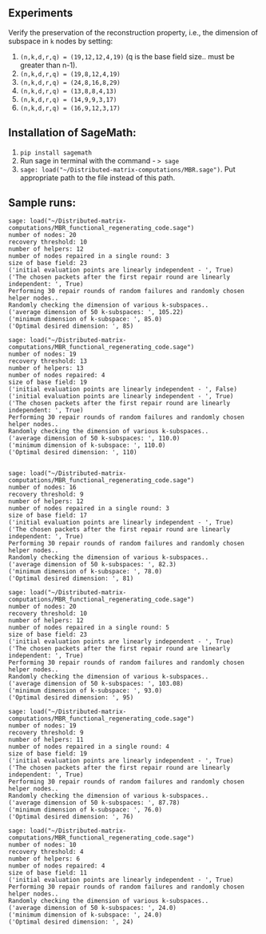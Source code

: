 ## Experiments
Verify the preservation of the reconstruction property, i.e., the dimension of subspace in `k` nodes by setting:
1. ```(n,k,d,r,q) = (19,12,12,4,19)``` (q is the base field size.. must be greater than n-1).
2. ``` (n,k,d,r,q) = (19,8,12,4,19) ```
3. ``` (n,k,d,r,q) = (24,8,16,8,29) ```
4. ``` (n,k,d,r,q) = (13,8,8,4,13) ```
5. ``` (n,k,d,r,q) = (14,9,9,3,17) ```
6. ``` (n,k,d,r,q) = (16,9,12,3,17) ```

## Installation of SageMath:
1. ``` pip install sagemath ```
2. Run sage in terminal with the command - ```> sage ```
3. ``` sage: load("~/Distributed-matrix-computations/MBR.sage") ```. Put appropriate path to the file instead of this path.  

## Sample runs:
 ```
 sage: load("~/Distributed-matrix-computations/MBR_functional_regenerating_code.sage")
number of nodes: 20
recovery threshold: 10
number of helpers: 12
number of nodes repaired in a single round: 3
size of base field: 23
('initial evaluation points are linearly independent - ', True)
('The chosen packets after the first repair round are linearly independent: ', True)
Performing 30 repair rounds of random failures and randomly chosen helper nodes..
Randomly checking the dimension of various k-subspaces..
('average dimension of 50 k-subspaces: ', 105.22)
('minimum dimension of k-subspace: ', 85.0)
('Optimal desired dimension: ', 85)
```
```
sage: load("~/Distributed-matrix-computations/MBR_functional_regenerating_code.sage")
number of nodes: 19
recovery threshold: 13
number of helpers: 13
number of nodes repaired: 4
size of base field: 19
('initial evaluation points are linearly independent - ', False)
('initial evaluation points are linearly independent - ', True)
('The chosen packets after the first repair round are linearly independent: ', True)
Performing 30 repair rounds of random failures and randomly chosen helper nodes..
Randomly checking the dimension of various k-subspaces..
('average dimension of 50 k-subspaces: ', 110.0)
('minimum dimension of k-subspace: ', 110.0)
('Optimal desired dimension: ', 110)


```

```
sage: load("~/Distributed-matrix-computations/MBR_functional_regenerating_code.sage")
number of nodes: 16
recovery threshold: 9
number of helpers: 12
number of nodes repaired in a single round: 3
size of base field: 17
('initial evaluation points are linearly independent - ', True)
('The chosen packets after the first repair round are linearly independent: ', True)
Performing 30 repair rounds of random failures and randomly chosen helper nodes..
Randomly checking the dimension of various k-subspaces..
('average dimension of 50 k-subspaces: ', 82.3)
('minimum dimension of k-subspace: ', 78.0)
('Optimal desired dimension: ', 81)
```
```
sage: load("~/Distributed-matrix-computations/MBR_functional_regenerating_code.sage")
number of nodes: 20
recovery threshold: 10
number of helpers: 12
number of nodes repaired in a single round: 5
size of base field: 23
('initial evaluation points are linearly independent - ', True)
('The chosen packets after the first repair round are linearly independent: ', True)
Performing 30 repair rounds of random failures and randomly chosen helper nodes..
Randomly checking the dimension of various k-subspaces..
('average dimension of 50 k-subspaces: ', 103.08)
('minimum dimension of k-subspace: ', 93.0)
('Optimal desired dimension: ', 95)
```
```
sage: load("~/Distributed-matrix-computations/MBR_functional_regenerating_code.sage")
number of nodes: 19
recovery threshold: 9
number of helpers: 11
number of nodes repaired in a single round: 4
size of base field: 19
('initial evaluation points are linearly independent - ', True)
('The chosen packets after the first repair round are linearly independent: ', True)
Performing 30 repair rounds of random failures and randomly chosen helper nodes..
Randomly checking the dimension of various k-subspaces..
('average dimension of 50 k-subspaces: ', 87.78)
('minimum dimension of k-subspace: ', 76.0)
('Optimal desired dimension: ', 76)
```

```
sage: load("~/Distributed-matrix-computations/MBR_functional_regenerating_code.sage")
number of nodes: 10
recovery threshold: 4
number of helpers: 6
number of nodes repaired: 4
size of base field: 11
('initial evaluation points are linearly independent - ', True)
Performing 30 repair rounds of random failures and randomly chosen helper nodes..
Randomly checking the dimension of various k-subspaces..
('average dimension of 50 k-subspaces: ', 24.0)
('minimum dimension of k-subspace: ', 24.0)
('Optimal desired dimension: ', 24)

```
